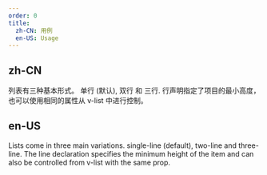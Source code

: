 ```yaml
---
order: 0
title:
  zh-CN: 用例
  en-US: Usage
---
```


## zh-CN

列表有三种基本形式。 单行 (默认), 双行 和 三行. 行声明指定了项目的最小高度，也可以使用相同的属性从 v-list 中进行控制。

## en-US

Lists come in three main variations. single-line (default), two-line and three-line. The line declaration specifies the minimum height of the item and can also be controlled from v-list with the same prop.
